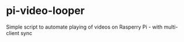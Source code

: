 pi-video-looper
===============

Simple script to automate playing of videos on Rasperry Pi - with multi-client sync

